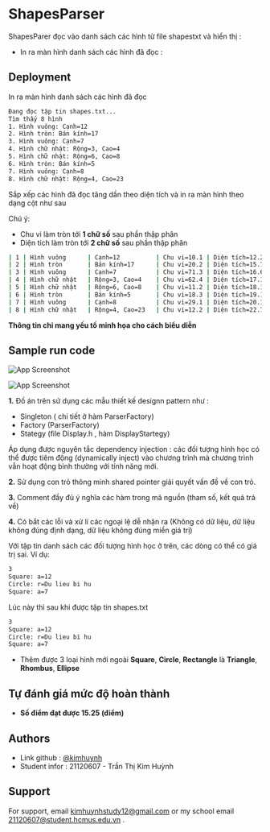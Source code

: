 # ShapesParser

ShapesParer đọc vào danh sách các hình từ file shapestxt và hiển thị :
+ In ra màn hình danh sách các hình đã đọc :

## Deployment

In ra màn hình danh sách các hình đã đọc 
```bash
Đang đọc tập tin shapes.txt...
Tìm thấy 8 hình
1. Hình vuông: Cạnh=12
2. Hình tròn: Bán kính=17
3. Hình vuông: Cạnh=7
4. Hình chữ nhật: Rộng=3, Cao=4
5. Hình chữ nhật: Rộng=6, Cao=8
6. Hình tròn: Bán kính=5
7. Hình vuông: Cạnh=8
8. Hình chữ nhật: Rộng=4, Cao=23
```
Sắp xếp các hình đã đọc tăng dần theo diện tích và in ra màn hình theo dạng cột như sau 

Chú ý:

- Chu vi làm tròn tới **1 chữ số** sau phần thập phân
- Diện tích làm tròn tới **2 chữ số** sau phần thập phân

```bash
| 1 | Hình vuông      | Cạnh=12          | Chu vi=10.1 | Diện tích=12.24 |
| 2 | Hình tròn       | Bán kính=17      | Chu vi=20.2 | Diện tích=15.77 |
| 3 | Hình vuông      | Cạnh=7           | Chu vi=71.3 | Diện tích=16.66 |
| 4 | Hình chữ nhật   | Rộng=3, Cao=4    | Chu vi=62.4 | Diện tích=17.19 |
| 5 | Hình chữ nhật   | Rộng=6, Cao=8    | Chu vi=11.2 | Diện tích=18.12 |
| 6 | Hình tròn       | Bán kính=5       | Chu vi=18.3 | Diện tích=19.13 |
| 7 | Hình vuông      | Cạnh=8           | Chu vi=29.1 | Diện tích=20.14 |
| 8 | Hình chữ nhật   | Rộng=4, Cao=23   | Chu vi=12.2 | Diện tích=22.77 |
```
**Thông tin chi mang yếu tố minh họa cho cách biểu diễn**
## Sample run code

![App Screenshot](https://studenthcmusedu-my.sharepoint.com/:i:/g/personal/21120607_student_hcmus_edu_vn/EeXE3aoRabpJnO6rhzKaHrwBlvURXykLmuK5NEaJhxl7Xg?e=di7Tfy)

![App Screenshot](https://studenthcmusedu-my.sharepoint.com/:i:/g/personal/21120607_student_hcmus_edu_vn/EeDNCzMoFPxCgnB3c1DUMkIBHth366N1y8NLqzWk74pXhg?e=fU4qZr)

**1.** Đồ án trên sử dụng các mẫu thiết kế designn pattern như :

- Singleton  ( chi tiết ở hàm ParserFactory)
- Factory (ParserFactory)
- Stategy (file Display.h , hàm DisplayStartegy)

Áp dụng được nguyên tắc dependency injection : các đối tượng hình học có thể được tiêm động (dynamically inject) vào chương trình mà chương trình vẫn hoạt động bình thường với tính năng mới.

**2.** Sử dụng con trỏ thông minh shared pointer giải quyết vấn đề về con trỏ.

**3.** Comment đầy đủ ý nghĩa các hàm trong mã nguồn (tham số, kết quả trả về)

**4.** Có bắt các lỗi và xử lí các ngoại lệ dễ nhận ra (Không có dữ liệu, dữ liệu không đúng định dạng, dữ liệu không đúng miền giá trị)

Với tập tin danh sách  các đối tượng hình học ở trên, các dòng có thể có giá trị sai. Ví dụ:


```bash
3
Square: a=12
Circle: r=Du lieu bi hu
Square: a=7

```
Lúc này thì sau khi được tập tin shapes.txt
```bash
3
Square: a=12
Circle: r=Du lieu bi hu
Square: a=7
```

- Thêm được 3 loại hình mới ngoài **Square**, **Circle**, **Rectangle** là **Triangle**, **Rhombus**, **Ellipse**

## Tự đánh giá mức độ hoàn thành
- **Số điểm đạt được 15.25 (điểm)**

## Authors

- Link github : [@kimhuynh](https://github.com/TranThiKimHuynh)
- Student infor : 21120607 - Trần Thị Kim Huỳnh


## Support

For support, email kimhuynhstudy12@gmail.com or my school email 21120607@student.hcmus.edu.vn .

